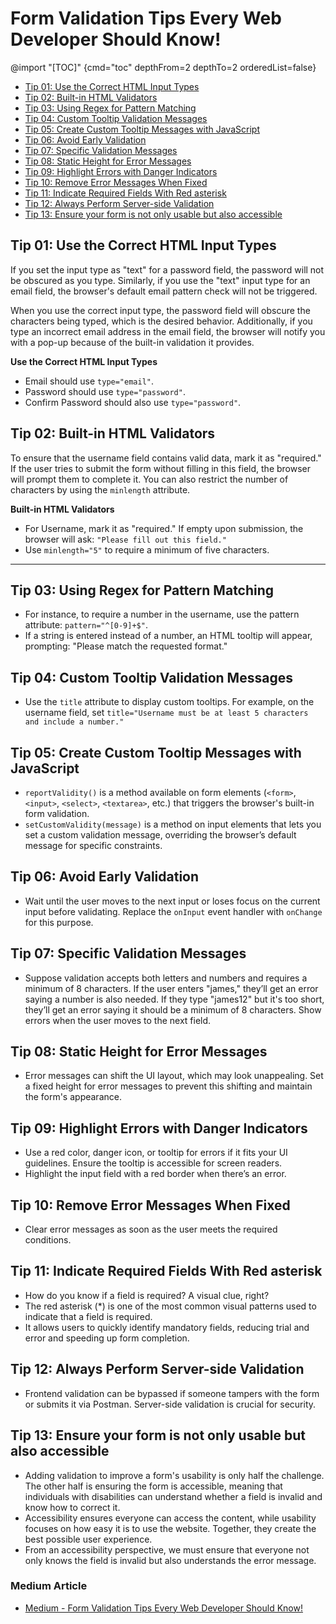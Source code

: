 # Form Validation Tips Every Web Developer Should Know!


@import "[TOC]" {cmd="toc" depthFrom=2 depthTo=2 orderedList=false}

<!-- code_chunk_output -->

- [Tip 01: Use the Correct HTML Input Types](#tip-01-use-the-correct-html-input-types)
- [Tip 02: Built-in HTML Validators](#tip-02-built-in-html-validators)
- [Tip 03: Using Regex for Pattern Matching](#tip-03-using-regex-for-pattern-matching)
- [Tip 04: Custom Tooltip Validation Messages](#tip-04-custom-tooltip-validation-messages)
- [Tip 05: Create Custom Tooltip Messages with JavaScript](#tip-05-create-custom-tooltip-messages-with-javascript)
- [Tip 06: Avoid Early Validation](#tip-06-avoid-early-validation)
- [Tip 07: Specific Validation Messages](#tip-07-specific-validation-messages)
- [Tip 08: Static Height for Error Messages](#tip-08-static-height-for-error-messages)
- [Tip 09: Highlight Errors with Danger Indicators](#tip-09-highlight-errors-with-danger-indicators)
- [Tip 10: Remove Error Messages When Fixed](#tip-10-remove-error-messages-when-fixed)
- [Tip 11: Indicate Required Fields With Red asterisk](#tip-11-indicate-required-fields-with-red-asterisk)
- [Tip 12: Always Perform Server-side Validation](#tip-12-always-perform-server-side-validation)
- [Tip 13: Ensure your form is not only usable but also accessible](#tip-13-ensure-your-form-is-not-only-usable-but-also-accessible)

<!-- /code_chunk_output -->

## Tip 01: Use the Correct HTML Input Types
If you set the input type as "text" for a password field, the password will not be obscured as you type. Similarly, if you use the "text" input type for an email field, the browser's default email pattern check will not be triggered.

When you use the correct input type, the password field will obscure the characters being typed, which is the desired behavior. Additionally, if you type an incorrect email address in the email field, the browser will notify you with a pop-up because of the built-in validation it provides.

**Use the Correct HTML Input Types**
- Email should use `type="email"`.
- Password should use `type="password"`.
- Confirm Password should also use `type="password"`.

## Tip 02: Built-in HTML Validators
To ensure that the username field contains valid data, mark it as "required." If the user tries to submit the form without filling in this field, the browser will prompt them to complete it. You can also restrict the number of characters by using the `minlength` attribute.

**Built-in HTML Validators**
- For Username, mark it as "required." If empty upon submission, the browser will ask: `"Please fill out this field."`
- Use `minlength="5"` to require a minimum of five characters.

---

## Tip 03: Using Regex for Pattern Matching
   - For instance, to require a number in the username, use the pattern attribute: `pattern="^[0-9]+$"`.
   - If a string is entered instead of a number, an HTML tooltip will appear, prompting: "Please match the requested format."

## Tip 04: Custom Tooltip Validation Messages
   - Use the `title` attribute to display custom tooltips. For example, on the username field, set `title="Username must be at least 5 characters and include a number."`

## Tip 05: Create Custom Tooltip Messages with JavaScript
   - `reportValidity()` is a method available on form elements (`<form>`, `<input>`, `<select>`, `<textarea>`, etc.) that triggers the browser's built-in form validation.
   - `setCustomValidity(message)` is a method on input elements that lets you set a custom validation message, overriding the browser’s default message for specific constraints.

## Tip 06: Avoid Early Validation
   - Wait until the user moves to the next input or loses focus on the current input before validating. Replace the `onInput` event handler with `onChange` for this purpose.

## Tip 07: Specific Validation Messages
   - Suppose validation accepts both letters and numbers and requires a minimum of 8 characters. If the user enters "james," they’ll get an error saying a number is also needed. If they type "james12" but it's too short, they’ll get an error saying it should be a minimum of 8 characters. Show errors when the user moves to the next field.

## Tip 08: Static Height for Error Messages
   - Error messages can shift the UI layout, which may look unappealing. Set a fixed height for error messages to prevent this shifting and maintain the form's appearance.

## Tip 09: Highlight Errors with Danger Indicators
   - Use a red color, danger icon, or tooltip for errors if it fits your UI guidelines. Ensure the tooltip is accessible for screen readers.
   - Highlight the input field with a red border when there’s an error.

## Tip 10: Remove Error Messages When Fixed
   - Clear error messages as soon as the user meets the required conditions.

## Tip 11: Indicate Required Fields With Red asterisk
   - How do you know if a field is required? A visual clue, right? 
   - The red asterisk (*) is one of the most common visual patterns used to indicate that a field is required.
   - It allows users to quickly identify mandatory fields, reducing trial and error and speeding up form completion.

## Tip 12: Always Perform Server-side Validation
   - Frontend validation can be bypassed if someone tampers with the form or submits it via Postman. Server-side validation is crucial for security.

## Tip 13: Ensure your form is not only usable but also accessible
   - Adding validation to improve a form's usability is only half the challenge. The other half is ensuring the form is accessible, meaning that individuals with disabilities can understand whether a field is invalid and know how to correct it.
   - Accessibility ensures everyone can access the content, while usability focuses on how easy it is to use the website. Together, they create the best possible user experience.
   - From an accessibility perspective, we must ensure that everyone not only knows the field is invalid but also understands the error message.


### Medium Article

- [Medium - Form Validation Tips Every Web Developer Should Know!](https://medium.com/helpshift-engineering/form-validation-tips-every-web-developer-should-know-9d966d8fd571)